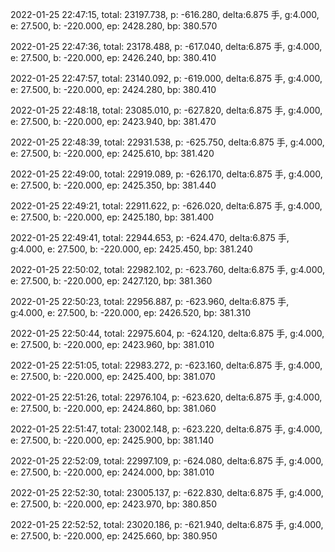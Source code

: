 2022-01-25 22:47:15, total: 23197.738, p: -616.280, delta:6.875 手, g:4.000, e: 27.500, b: -220.000, ep: 2428.280, bp: 380.570

2022-01-25 22:47:36, total: 23178.488, p: -617.040, delta:6.875 手, g:4.000, e: 27.500, b: -220.000, ep: 2426.240, bp: 380.410

2022-01-25 22:47:57, total: 23140.092, p: -619.000, delta:6.875 手, g:4.000, e: 27.500, b: -220.000, ep: 2424.280, bp: 380.410

2022-01-25 22:48:18, total: 23085.010, p: -627.820, delta:6.875 手, g:4.000, e: 27.500, b: -220.000, ep: 2423.940, bp: 381.470

2022-01-25 22:48:39, total: 22931.538, p: -625.750, delta:6.875 手, g:4.000, e: 27.500, b: -220.000, ep: 2425.610, bp: 381.420

2022-01-25 22:49:00, total: 22919.089, p: -626.170, delta:6.875 手, g:4.000, e: 27.500, b: -220.000, ep: 2425.350, bp: 381.440

2022-01-25 22:49:21, total: 22911.622, p: -626.020, delta:6.875 手, g:4.000, e: 27.500, b: -220.000, ep: 2425.180, bp: 381.400

2022-01-25 22:49:41, total: 22944.653, p: -624.470, delta:6.875 手, g:4.000, e: 27.500, b: -220.000, ep: 2425.450, bp: 381.240

2022-01-25 22:50:02, total: 22982.102, p: -623.760, delta:6.875 手, g:4.000, e: 27.500, b: -220.000, ep: 2427.120, bp: 381.360

2022-01-25 22:50:23, total: 22956.887, p: -623.960, delta:6.875 手, g:4.000, e: 27.500, b: -220.000, ep: 2426.520, bp: 381.310

2022-01-25 22:50:44, total: 22975.604, p: -624.120, delta:6.875 手, g:4.000, e: 27.500, b: -220.000, ep: 2423.960, bp: 381.010

2022-01-25 22:51:05, total: 22983.272, p: -623.160, delta:6.875 手, g:4.000, e: 27.500, b: -220.000, ep: 2425.400, bp: 381.070

2022-01-25 22:51:26, total: 22976.104, p: -623.620, delta:6.875 手, g:4.000, e: 27.500, b: -220.000, ep: 2424.860, bp: 381.060

2022-01-25 22:51:47, total: 23002.148, p: -623.220, delta:6.875 手, g:4.000, e: 27.500, b: -220.000, ep: 2425.900, bp: 381.140

2022-01-25 22:52:09, total: 22997.109, p: -624.080, delta:6.875 手, g:4.000, e: 27.500, b: -220.000, ep: 2424.000, bp: 381.010

2022-01-25 22:52:30, total: 23005.137, p: -622.830, delta:6.875 手, g:4.000, e: 27.500, b: -220.000, ep: 2423.970, bp: 380.850

2022-01-25 22:52:52, total: 23020.186, p: -621.940, delta:6.875 手, g:4.000, e: 27.500, b: -220.000, ep: 2425.660, bp: 380.950